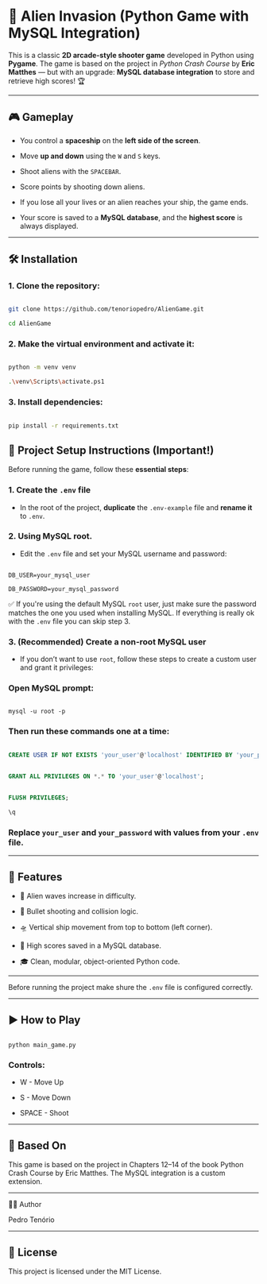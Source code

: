 # 🚀 Alien Invasion (Python Game with MySQL Integration)

This is a classic **2D arcade-style shooter game** developed in Python using **Pygame**. The game is based on the project in _Python Crash Course_ by **Eric Matthes** — but with an upgrade: **MySQL database integration** to store and retrieve high scores! 🏆

  
---

## 🎮 Gameplay


- You control a **spaceship** on the **left side of the screen**.

- Move **up and down** using the `W` and `S` keys.

- Shoot aliens with the `SPACEBAR`.

- Score points by shooting down aliens.

- If you lose all your lives or an alien reaches your ship, the game ends.

- Your score is saved to a **MySQL database**, and the **highest score** is always displayed.

  
---

## 🛠️ Installation

### 1. Clone the repository:

  
```bash

git clone https://github.com/tenoriopedro/AlienGame.git

cd AlienGame

```


### 2. Make the virtual environment and activate it:


```bash

python -m venv venv

.\venv\Scripts\activate.ps1

```

  
### 3. Install dependencies:

  
```bash

pip install -r requirements.txt

```


## 📂 Project Setup Instructions (Important!)
  

Before running the game, follow these **essential steps**:
  

### 1. Create the `.env` file
  

- In the root of the project, **duplicate** the `.env-example` file and **rename it** to `.env`.


### 2. Using MySQL root.

- Edit the `.env` file and set your MySQL username and password:

```env

DB_USER=your_mysql_user

DB_PASSWORD=your_mysql_password

```

✅ If you're using the default MySQL `root` user, just make sure the password matches the one you used when installing MySQL. If everything is really ok with the `.env` file you can skip step 3.

  

### 3. (Recommended) Create a non-root MySQL user


- If you don’t want to use `root`, follow these steps to create a custom user and grant it privileges:

  
### Open MySQL prompt:

```prompt

mysql -u root -p

```


### Then run these commands one at a time:
  

```sql

CREATE USER IF NOT EXISTS 'your_user'@'localhost' IDENTIFIED BY 'your_password';

  
GRANT ALL PRIVILEGES ON *.* TO 'your_user'@'localhost';


FLUSH PRIVILEGES;

\q

```

### Replace `your_user` and `your_password` with values from your `.env` file.


---


## 🧰 Features
  

- 👾 Alien waves increase in difficulty.


- 🔫 Bullet shooting and collision logic.
  

- 🛸 Vertical ship movement from top to bottom (left corner).
  

- 💾 High scores saved in a MySQL database.
  

- 🎓 Clean, modular, object-oriented Python code.


---

  

Before running the project make shure the `.env` file is configured correctly.


---


## ▶️ How to Play

  
```shell

python main_game.py

```
  

### Controls:
  

- W - Move Up
  

- S - Move Down
  

- SPACE - Shoot
  

---


## 🧠 Based On
  

This game is based on the project in Chapters 12–14 of the book Python Crash Course by Eric Matthes. The MySQL integration is a custom extension.


---  


👨‍💻 Author

Pedro Tenório
  

---


## 📃 License


This project is licensed under the MIT License.
